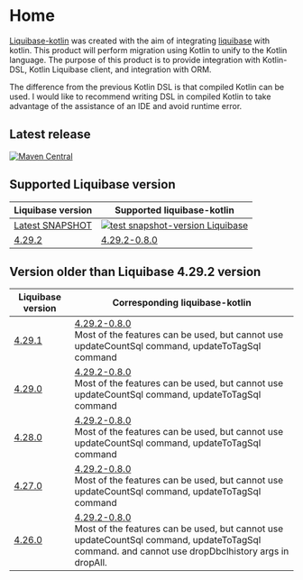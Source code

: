 # Home

[Liquibase-kotlin](https://github.com/momosetkn/liquibase-kotlin) was created with the aim of
integrating [liquibase](https://github.com/liquibase/liquibase) with kotlin.
This product will perform migration using Kotlin to unify to the Kotlin language.
The purpose of this product is to provide integration with Kotlin-DSL, Kotlin Liquibase client, and integration with
ORM.

The difference from the previous Kotlin DSL is that compiled Kotlin can be used.
I would like to recommend writing DSL in compiled Kotlin to take advantage of the assistance of an IDE and avoid runtime
error.

## Latest release

[![Maven Central](https://img.shields.io/maven-central/v/io.github.momosetkn/liquibase-kotlin-dsl)](https://search.maven.org/artifact/io.github.momosetkn/liquibase-kotlin-dsl)

## Supported Liquibase version

| Liquibase version                                                          | Supported liquibase-kotlin                                                                                                                                                                                                               |
|----------------------------------------------------------------------------|------------------------------------------------------------------------------------------------------------------------------------------------------------------------------------------------------------------------------------------|
| [Latest SNAPSHOT](https://github.com/liquibase/liquibase/packages/1783578) | [![test snapshot-version Liquibase](https://github.com/momosetkn/liquibase-kotlin/actions/workflows/test-snapshot-liquibase.yml/badge.svg)](https://github.com/momosetkn/liquibase-kotlin/actions/workflows/test-snapshot-liquibase.yml) |
| [4.29.2](https://github.com/liquibase/liquibase/releases/tag/v4.29.2)      | [4.29.2-0.8.0](https://github.com/momosetkn/liquibase-kotlin/releases/tag/4.29.2-0.8.0)                                                                                                                                                  |

## Version older than Liquibase 4.29.2 version

| Liquibase version                                                     | Corresponding liquibase-kotlin                                                                                                                                                                                                                                   |
|-----------------------------------------------------------------------|------------------------------------------------------------------------------------------------------------------------------------------------------------------------------------------------------------------------------------------------------------------|
| [4.29.1](https://github.com/liquibase/liquibase/releases/tag/v4.29.2) | [4.29.2-0.8.0](https://github.com/momosetkn/liquibase-kotlin/releases/tag/4.29.2-0.8.0)<br /><warning>Most of the features can be used, but cannot use updateCountSql command, updateToTagSql command</warning>                                                  |
| [4.29.0](https://github.com/liquibase/liquibase/releases/tag/v4.29.0) | [4.29.2-0.8.0](https://github.com/momosetkn/liquibase-kotlin/releases/tag/4.29.2-0.8.0)<br /><warning>Most of the features can be used, but cannot use updateCountSql command, updateToTagSql command</warning>                                                  |
| [4.28.0](https://github.com/liquibase/liquibase/releases/tag/v4.28.0) | [4.29.2-0.8.0](https://github.com/momosetkn/liquibase-kotlin/releases/tag/4.29.2-0.8.0)<br /><warning>Most of the features can be used, but cannot use updateCountSql command, updateToTagSql command</warning>                                                  |
| [4.27.0](https://github.com/liquibase/liquibase/releases/tag/v4.27.0) | [4.29.2-0.8.0](https://github.com/momosetkn/liquibase-kotlin/releases/tag/4.29.2-0.8.0)<br /><warning>Most of the features can be used, but cannot use updateCountSql command, updateToTagSql command</warning>                                                  |
| [4.26.0](https://github.com/liquibase/liquibase/releases/tag/v4.26.0) | [4.29.2-0.8.0](https://github.com/momosetkn/liquibase-kotlin/releases/tag/4.29.2-0.8.0)<br /><warning>Most of the features can be used, but cannot use updateCountSql command, updateToTagSql command. and cannot use dropDbclhistory args in dropAll.</warning> |
